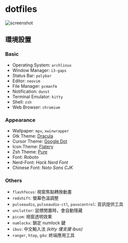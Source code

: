 # dotfiles

![screenshot](https://i.imgur.com/c4m1Nd9.png)

## 環境設置

### Basic

- Operating System: `archlinux`
- Window Manager: `i3-gaps`
- Status Bar: `polybar`
- Editor: `neovim`
- File Manager: `pcmanfm`
- Notification: `dunst`
- Terminal Emulator: `kitty`
- Shell: `zsh`
- Web Browser: `chromium`

### Appearance

- Wallpaper: `mpv`, `xwinwrapper`
- Gtk Theme: [Dracula](https://www.gnome-look.org/p/1099856/)
- Cursor Theme: [Google Dot](https://www.gnome-look.org/p/1215613/)
- Icon Theme: [Flatery](https://www.gnome-look.org/p/1332404/)
- Zsh Theme: [Pure](https://github.com/sindresorhus/pure)
- Font: _Roboto_
- Nerd-Font: _Hack Nerd Font_
- Chinese Font: _Noto Sans CJK_

### Others

- `flashfocus`: 視窗焦點轉換動畫
- `redshift`: 螢幕色溫調整
- `pulseaudio`, `pulseaudio-ctl`, `pavucontrol`: 音訊提供工具
- `unclutter`: 鼠標閒置時，會自動隱藏
- `picom`: 視窗透明效果
- `numlockx`: 鎖定 numlock 鍵
- `ibus`: 中文輸入法 _(kitty 僅支援 ibus)_
- `ranger`, `htop`, `gdu`: 終端應用工具
